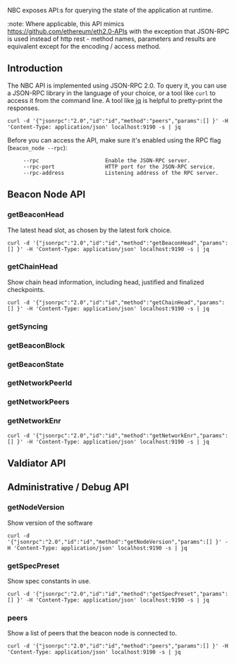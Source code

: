 
NBC exposes API:s for querying the state of the application at runtime.

:note: Where applicable, this API mimics https://github.com/ethereum/eth2.0-APIs with the exception that JSON-RPC is used instead of http rest - method names, parameters and results are equivalent except for the encoding / access method.

## Introduction

The NBC API is implemented using JSON-RPC 2.0. To query it, you can use a JSON-RPC library in the language of your choice, or a tool like `curl` to access it from the command line. A tool like [jq](https://stedolan.github.io/jq/) is helpful to pretty-print the responses.

```
curl -d '{"jsonrpc":"2.0","id":"id","method":"peers","params":[] }' -H 'Content-Type: application/json' localhost:9190 -s | jq
```

Before you can access the API, make sure it's enabled using the RPC flag (`beacon_node --rpc`):

```
     --rpc                     Enable the JSON-RPC server.
     --rpc-port                HTTP port for the JSON-RPC service.
     --rpc-address             Listening address of the RPC server.
```

## Beacon Node API

### getBeaconHead

The latest head slot, as chosen by the latest fork choice.

```
curl -d '{"jsonrpc":"2.0","id":"id","method":"getBeaconHead","params":[] }' -H 'Content-Type: application/json' localhost:9190 -s | jq
```

### getChainHead

Show chain head information, including head, justified and finalized checkpoints.

```
curl -d '{"jsonrpc":"2.0","id":"id","method":"getChainHead","params":[] }' -H 'Content-Type: application/json' localhost:9190 -s | jq
```

### getSyncing

### getBeaconBlock

### getBeaconState

### getNetworkPeerId

### getNetworkPeers

### getNetworkEnr

```
curl -d '{"jsonrpc":"2.0","id":"id","method":"getNetworkEnr","params":[] }' -H 'Content-Type: application/json' localhost:9190 -s | jq
```

## Valdiator API

## Administrative / Debug API

### getNodeVersion

Show version of the software

```
curl -d '{"jsonrpc":"2.0","id":"id","method":"getNodeVersion","params":[] }' -H 'Content-Type: application/json' localhost:9190 -s | jq
```

### getSpecPreset

Show spec constants in use.

```
curl -d '{"jsonrpc":"2.0","id":"id","method":"getSpecPreset","params":[] }' -H 'Content-Type: application/json' localhost:9190 -s | jq
```

### peers

Show a list of peers that the beacon node is connected to.

```
curl -d '{"jsonrpc":"2.0","id":"id","method":"peers","params":[] }' -H 'Content-Type: application/json' localhost:9190 -s | jq
```
